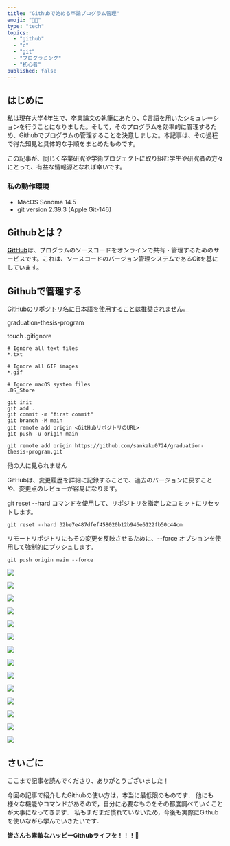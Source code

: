 ```yaml
---
title: "Githubで始める卒論プログラム管理"
emoji: "🧑‍💻"
type: "tech"
topics:
  - "github"
  - "c"
  - "git"
  - "プログラミング"
  - "初心者"
published: false
---
```


## はじめに

私は現在大学4年生で、卒業論文の執筆にあたり、C言語を用いたシミュレーションを行うことになりました。そして，そのプログラムを効率的に管理するため、Githubでプログラムの管理することを決意しました。本記事は、その過程で得た知見と具体的な手順をまとめたものです。

この記事が、同じく卒業研究や学術プロジェクトに取り組む学生や研究者の方々にとって、有益な情報源となれば幸いです。

### 私の動作環境

- MacOS Sonoma 14.5
- git version 2.39.3 (Apple Git-146)

## Githubとは？

[**GitHub**](https://github.co.jp/)は、プログラムのソースコードをオンラインで共有・管理するためのサービスです。これは、ソースコードのバージョン管理システムであるGitを基にしています。

## Githubで管理する




[GitHubのリポジトリ名に日本語を使用することは推奨されません。](https://webooker.info/2015/06/git-repository-name-rule/)

graduation-thesis-program

touch .gitignore

```.gitignore:.gitignore
# Ignore all text files
*.txt

# Ignore all GIF images
*.gif

# Ignore macOS system files
.DS_Store
```


```
git init
git add .
git commit -m "first commit"
git branch -M main
git remote add origin <GitHubリポジトリのURL>
git push -u origin main
```


```
git remote add origin https://github.com/sankaku0724/graduation-thesis-program.git
```

他の人に見られません

GitHubは、変更履歴を詳細に記録することで、過去のバージョンに戻すことや、変更点のレビューが容易になります。

git reset --hard コマンドを使用して、リポジトリを指定したコミットにリセットします。
```
git reset --hard 32be7e487dfef458020b12b946e6122fb50c44cm
```

リモートリポジトリにもその変更を反映させるために、--force オプションを使用して強制的にプッシュします。
```
git push origin main --force
```

![](/images/sankaku24/1.png)

![](/images/sankaku24/2.png)

![](/images/sankaku24/3.png)

![](/images/sankaku24/4.png)

![](/images/sankaku24/5.png)

![](/images/sankaku24/6.png)

![](/images/sankaku24/7.png)

![](/images/sankaku24/8.png)

![](/images/sankaku24/9.png)

![](/images/sankaku24/10.png)

![](/images/sankaku24/11.png)

![](/images/sankaku24/12.png)

![](/images/sankaku24/13.png)

![](/images/sankaku24/14.png)






## さいごに

ここまで記事を読んでくださり、ありがとうございました！

今回の記事で紹介したGithubの使い方は，本当に最低限のものです．
他にも様々な機能やコマンドがあるので，自分に必要なものをその都度調べていくことが大事になってきます．
私もまだまだ慣れていないため，今後も実際にGithubを使いながら学んでいきたいです．

**皆さんも素敵なハッピーGithubライフを！！！🌸**
